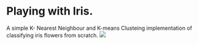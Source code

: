 # Playing with Iris.
A simple K- Nearest Neighbour and K-means Clusteing  implementation of classifying iris flowers from scratch.
![](Playing-with-Iris/iris_petal_sepal.png)
